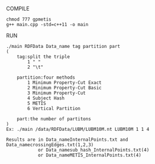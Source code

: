 COMPILE
	
	chmod 777 gpmetis
	g++ main.cpp -std=c++11 -o main

RUN
	
	./main RDFData Data_name tag partition part
	(
		tag:split the triple
			1 " "
			2 "\t"

		partition:four methods
			1 Minimum Property-Cut Exact
			2 Minimum Property-Cut Basic
			3 Minimum Property-Cut
			4 Subject Hash
			5 METIS
			6 Vertical Partition

		part:the number of partitons
	)
	Ex:	./main /data/RDFData/LUBM/LUBM10M.nt LUBM10M 1 1 4

	Results are in Data_nameInternalPoints.txt and Data_namecrossingEdges.txt(1,2,3)
				or Data_namesub_hash_InternalPoints.txt(4)
				or Data_nameMETIS_InternalPoints.txt(4)
	
